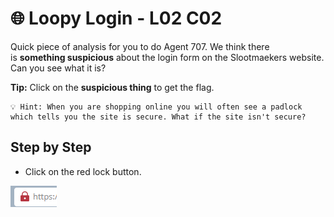 # 🌐 Loopy Login - L02 C02

Quick piece of analysis for you to do Agent 707. We think there is **something suspicious** about the login form on the Slootmaekers website. Can you see what it is?

**Tip:** Click on the **suspicious thing** to get the flag. 

```
💡 Hint: When you are shopping online you will often see a padlock which tells you the site is secure. What if the site isn't secure?
```

## Step by Step

- Click on the red lock button.

![picture of red lock](/assets/loopylogin1.png)

